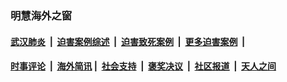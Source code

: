
### 明慧海外之窗

####  [武汉肺炎](indexes/365.md?t=03191400) &nbsp;|&nbsp;  [迫害案例综述](indexes/328.md?t=03191400) &nbsp;|&nbsp; [迫害致死案例](indexes/277.md?t=03191400)  &nbsp;|&nbsp; [更多迫害案例](indexes/81.md?t=03191400)  &nbsp;|&nbsp; 
####  [时事评论](indexes/19.md?t=03191400) &nbsp;|&nbsp; [海外简讯](indexes/245.md?t=03191400)&nbsp;|&nbsp;  [社会支持](indexes/140.md?t=03191400) &nbsp;|&nbsp; [褒奖决议](indexes/282.md?t=03191400) &nbsp;|&nbsp; [社区报道](indexes/91.md?t=03191400)  &nbsp;|&nbsp; [天人之间](indexes/78.md?t=03191400) 

